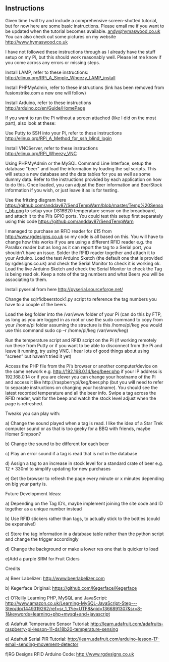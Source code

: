 Instructions
------------------

Given time I will try and include a comprehensive screen-shotted tutorial, but for now here are some basic instructions.  Please email me if you want to be updated when the tutorial becomes available.  andy@hymaswood.co.uk You can also check out some pictures on my website http://www.hymaswood.co.uk

I have not followed these instructions through as I already have the stuff setup on my Pi, but this should work reasonably well.  Please let me know if you come across any errors or missing steps.

Install LAMP, refer to these instructions: http://elinux.org/RPi_A_Simple_Wheezy_LAMP_install

Install PHPMyAdmin, refer to these instructions (link has been removed from fusionstrike.com a new one will follow)

Install Arduino, refer to these instructions http://arduino.cc/en/Guide/HomePage 


If you want to run the Pi without a screen attached (like I did on the most part), also look at these:

Use Putty to SSH into your Pi, refer to these instructions http://elinux.org/RPi_A_Method_for_ssh_blind_login 

Install VNCServer, refer to these instructions http://elinux.org/RPi_Wheezy_VNC 



Using PHPMyAdmin or the MySQL Command Line Interface, setup the database "beer" and load the information by loading the sql scripts.  This will setup a new database and the data tables for you as well as some dummy data.  Refer to the instructions provided by each application on how to do this.  Once loaded, you can adjust the Beer information and BeerStock information if you wish, or just leave it as is for testing.


Use the fritzing diagram here https://github.com/anddav87/SendTempWarn/blob/master/Temp%20Sensor_bb.png  to setup your DS18B20 temperature sensor on the breadboard, and attach it to the Pi’s GPIO ports.  You could test this setup first separately using this code https://github.com/anddav87/SendTempWarn 


I managed to purchase an RFID reader for £15 from http://www.rgdesigns.co.uk so my code is all based on this.  You will have to change how this works if you are using a different RFID reader e.g. the Parallax reader but as long as it can report the tag to a Serial port, you shouldn’t have an issue.  Solder the RFID reader together and attach it to your Arduino.  Load the test Arduino Sketch (the default one that is provided by rgdesigns.co.uk) and check the Serial Monitor to check it is working ok.  Load the live Arduino Sketch and check the Serial Monitor to check the Tag is being read ok.  Keep a note of the tag numbers and what Beers you will be associating to them.


Install pyserial from here http://pyserial.sourceforge.net/ 


Change the sqlrfidbeerstock1.py script to reference the tag numbers you have to a couple of the beers.


Load the keg folder into the /var/www folder of your Pi (can do this by FTP, as long as you are logged in as root or use the sudo command to copy from your /home/pi folder assuming the structure is this /home/pi/keg you would use this command sudo cp –r /home/pi/keg /var/www/keg)


Run the temperature script and RFID script on the Pi (if working remotely run these from Putty or if you want to be able to disconnect from the Pi and leave it running, try using VNC.  I hear lots of good things about using “screen” but haven’t tried it yet)


Access the PHP file from the Pi’s browser or another computer/device on the same network e.g. http://192.168.0.14/keg/beer.php if your IP address is 192.168.0.14 or if you are clever you can change your hostname of the Pi and access it like http://raspberrypi/keg/beer.php (but you will need to refer to separate instructions on changing your hostname).  You should see the latest recorded temperature and all the beer info.  Swipe a tag across the RFID reader, wait for the beep and watch the stock level adjust when the page is refreshed.


Tweaks you can play with:

a) Change the sound played when a tag is read.  I like the idea of a Star Trek computer sound or as that is too geeky for a BBQ with friends, maybe Homer Simpson?

b) Change the sound to be different for each beer

c) Play an error sound if a tag is read that is not in the database

d) Assign a tag to an increase in stock level for a standard crate of beer e.g. 12 * 330ml to simplify updating for new purchases

e) Get the browser to refresh the page every minute or x minutes depending on big your party is.  


Future Development Ideas:

a) Depending on the Tag ID’s, maybe implement joining the site code and ID together as a unique number instead

b) Use RFID stickers rather than tags, to actually stick to the bottles (could be expensive!)

c) Store the tag information in a database table rather than the python script and change the trigger accordingly

d) Change the background or make a lower res one that is quicker to load

e)Add a purple SRM for Fruit Ciders


Credits

a) Beer Labelizer: http://www.beerlabelizer.com

b) Kegerface Original: https://github.com/Kegerface/Kegerface

c) O’Reilly Learning PHP, MySQL and JavaScript: http://www.amazon.co.uk/Learning-MySQL-JavaScript-Step---Step/dp/1449319262/ref=sr_1_1?ie=UTF8&qid=1366891307&sr=8-1&keywords=learning+php+mysql+and+javascript

d) Adafruit Temperautre Sensor Tutorial: http://learn.adafruit.com/adafruits-raspberry-pi-lesson-11-ds18b20-temperature-sensing

e) Adafruit Serial PIR Tutorial: http://learn.adafruit.com/arduino-lesson-17-email-sending-movement-detector

f)RG Designs RFID Arduino Code: http://www.rgdesigns.co.uk
